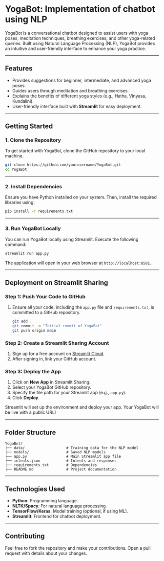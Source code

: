 # YogaBot: Implementation of chatbot using NLP

YogaBot is a conversational chatbot designed to assist users with yoga poses, meditation techniques, breathing exercises, and other yoga-related queries. Built using Natural Language Processing (NLP), YogaBot provides an intuitive and user-friendly interface to enhance your yoga practice.

---

## **Features**
- Provides suggestions for beginner, intermediate, and advanced yoga poses.
- Guides users through meditation and breathing exercises.
- Explains the benefits of different yoga styles (e.g., Hatha, Vinyasa, Kundalini).
- User-friendly interface built with **Streamlit** for easy deployment.

---

## **Getting Started**

### **1. Clone the Repository**
To get started with YogaBot, clone the GitHub repository to your local machine.

```bash
git clone https://github.com/yourusername/YogaBot.git
cd YogaBot
```

---

### **2. Install Dependencies**
Ensure you have Python installed on your system. Then, install the required libraries using:

```bash
pip install -r requirements.txt
```

---

### **3. Run YogaBot Locally**
You can run YogaBot locally using Streamlit. Execute the following command:

```bash
streamlit run app.py
```

The application will open in your web browser at `http://localhost:8501`.

---

## **Deployment on Streamlit Sharing**

### **Step 1: Push Your Code to GitHub**
1. Ensure all your code, including the `app.py` file and `requirements.txt`, is committed to a GitHub repository.
   ```bash
   git add .
   git commit -m "Initial commit of YogaBot"
   git push origin main
   ```

### **Step 2: Create a Streamlit Sharing Account**
1. Sign up for a free account on [Streamlit Cloud](https://streamlit.io/sharing).
2. After signing in, link your GitHub account.

### **Step 3: Deploy the App**
1. Click on **New App** in Streamlit Sharing.
2. Select your YogaBot GitHub repository.
3. Specify the file path for your Streamlit app (e.g., `app.py`).
4. Click **Deploy**.

Streamlit will set up the environment and deploy your app. Your YogaBot will be live with a public URL!

---

## **Folder Structure**
```
YogaBot/
├── data/                   # Training data for the NLP model
├── models/                 # Saved NLP models
├── app.py                  # Main Streamlit app file
├── intents.json            # Intents and responses
├── requirements.txt        # Dependencies
├── README.md               # Project documentation
```

---

## **Technologies Used**
- **Python**: Programming language.
- **NLTK/Spacy**: For natural language processing.
- **TensorFlow/Keras**: Model training (optional, if using ML).
- **Streamlit**: Frontend for chatbot deployment.

---

## **Contributing**
Feel free to fork the repository and make your contributions. Open a pull request with details about your changes.
